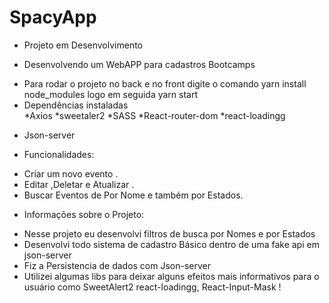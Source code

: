 # SpacyApp
- Projeto em Desenvolvimento
 * Desenvolvendo um WebAPP para cadastros Bootcamps
 
 - Para rodar o projeto no back e no front digite o comando yarn install node_modules logo em seguida yarn start
 - Dependências instaladas  
 *Axios
 *sweetaler2
 *SASS
 *React-router-dom
 *react-loadingg 
 * Json-server

- Funcionalidades:
* Criar um novo evento .
* Editar ,Deletar e Atualizar .
* Buscar Eventos de Por Nome e também por Estados.

 - Informações sobre o Projeto:
  * Nesse projeto eu desenvolvi filtros de busca por Nomes e por Estados 
  * Desenvolvi todo sistema de cadastro Básico dentro de uma fake api em json-server
  * Fiz a Persistencia de dados com Json-server 
  * Utilizei algumas libs para deixar alguns efeitos mais informativos para o usuário como SweetAlert2  react-loadingg, React-Input-Mask ! 


